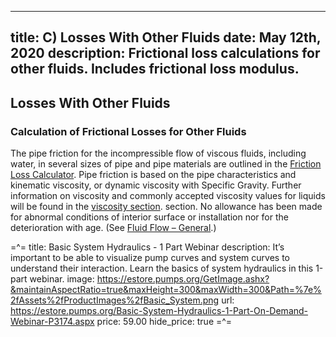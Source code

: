 -----
title:  C) Losses With Other Fluids
date: May 12th, 2020
description: Frictional loss calculations for other fluids. Includes frictional loss modulus.
-----

## Losses With Other Fluids

### Calculation of Frictional Losses for Other Fluids



The pipe friction for the incompressible flow of viscous fluids, including water, in several sizes of pipe and pipe materials are outlined in the 
<a href="/fluid-flow-III/frictional-losses.html" target="_blank">Friction Loss Calculator</a>. 
Pipe friction is based on the  pipe characteristics and  kinematic viscosity, or dynamic viscosity with Specific Gravity.
Further information on viscosity and commonly accepted viscosity values for liquids will be found in the <a href="/fluid-properties-II/viscosity.html" target="_blank">viscosity section</a>. section. 
No allowance has been made for abnormal conditions of interior surface or installation nor for the deterioration with age. (See <a href="/fluid-flow-III/general.html" target="_blank">Fluid Flow – General</a>.)



=^=
title: Basic System Hydraulics - 1 Part Webinar
description: It’s important to be able to visualize pump curves and system curves to understand their interaction. Learn the basics of system hydraulics in this 1-part webinar.
image: https://estore.pumps.org/GetImage.ashx?&maintainAspectRatio=true&maxHeight=300&maxWidth=300&Path=%7e%2fAssets%2fProductImages%2fBasic_System.png
url: https://estore.pumps.org/Basic-System-Hydraulics-1-Part-On-Demand-Webinar-P3174.aspx
price: 59.00
hide_price: true
=^=

